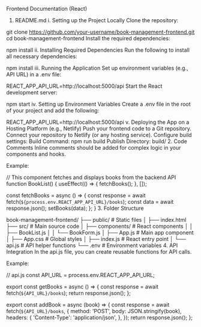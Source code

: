 Frontend Documentation (React)
1. README.md
i. Setting up the Project Locally
Clone the repository:

git clone https://github.com/your-username/book-management-frontend.git
cd book-management-frontend
Install the required dependencies:

npm install
ii. Installing Required Dependencies
Run the following to install all necessary dependencies:


npm install
iii. Running the Application
Set up environment variables (e.g., API URL) in a .env file:


REACT_APP_API_URL=http://localhost:5000/api
Start the React development server:

npm start
iv. Setting up Environment Variables
Create a .env file in the root of your project and add the following:


REACT_APP_API_URL=http://localhost:5000/api
v. Deploying the App on a Hosting Platform (e.g., Netlify)
Push your frontend code to a Git repository.
Connect your repository to Netlify (or any hosting service).
Configure build settings:
Build Command: npm run build
Publish Directory: build/
2. Code Comments
Inline comments should be added for complex logic in your components and hooks.

Example:


// This component fetches and displays books from the backend API
function BookList() {
  useEffect(() => {
    fetchBooks();
  }, []);

  const fetchBooks = async () => {
    const response = await fetch(`${process.env.REACT_APP_API_URL}/books`);
    const data = await response.json();
    setBooks(data);
  };
}
3. Folder Structure

book-management-frontend/
├── public/              # Static files
│   ├── index.html
├── src/                 # Main source code
│   ├── components/      # React components
│   │   ├── BookList.js
│   │   └── BookForm.js
│   ├── App.js           # Main app component
│   ├── App.css          # Global styles
│   ├── index.js         # React entry point
│   └── api.js           # API helper functions
└── .env                 # Environment variables
4. API Integration
In the api.js file, you can create reusable functions for API calls.

Example:

// api.js
const API_URL = process.env.REACT_APP_API_URL;

export const getBooks = async () => {
  const response = await fetch(`${API_URL}/books`);
  return response.json();
};

export const addBook = async (book) => {
  const response = await fetch(`${API_URL}/books`, {
    method: 'POST',
    body: JSON.stringify(book),
    headers: {
      'Content-Type': 'application/json',
    },
  });
  return response.json();
};
